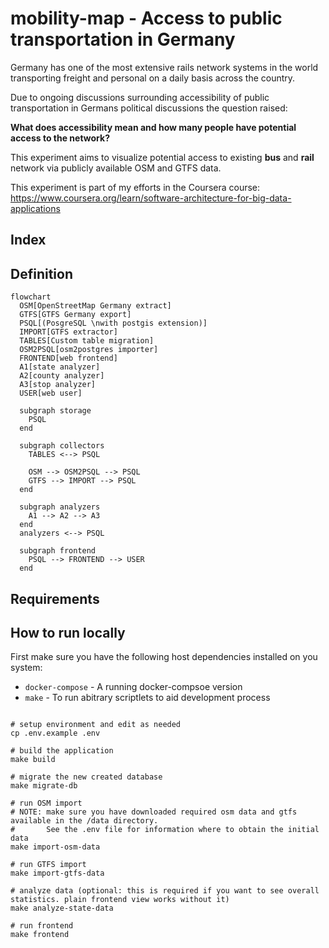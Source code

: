 # mobility-map - Access to public transportation in Germany

Germany has one of the most extensive rails network systems in the world transporting freight and personal on a daily basis across the country.

Due to ongoing discussions surrounding accessibility of public transportation in Germans political discussions the question raised: 

**What does accessibility mean and how many people have potential access to the network?**

This experiment aims to visualize potential access to existing **bus** and **rail** network via publicly available OSM and GTFS data.

<pic of the map here>

This experiment is part of my efforts in the Coursera course: https://www.coursera.org/learn/software-architecture-for-big-data-applications

## Index

## Definition

```mermaid
flowchart
  OSM[OpenStreetMap Germany extract]
  GTFS[GTFS Germany export]
  PSQL[(PosgreSQL \nwith postgis extension)]
  IMPORT[GTFS extractor]
  TABLES[Custom table migration]
  OSM2PSQL[osm2postgres importer]
  FRONTEND[web frontend]
  A1[state analyzer]
  A2[county analyzer]
  A3[stop analyzer]
  USER[web user]
  
  subgraph storage
    PSQL
  end
   
  subgraph collectors
    TABLES <--> PSQL
    
    OSM --> OSM2PSQL --> PSQL
    GTFS --> IMPORT --> PSQL
  end
  
  subgraph analyzers
    A1 --> A2 --> A3
  end
  analyzers <--> PSQL
  
  subgraph frontend
    PSQL --> FRONTEND --> USER
  end
```



## Requirements

## How to run locally

First make sure you have the following host dependencies installed on you system:

  * `docker-compose` - A running docker-compsoe version
  * `make` - To run abitrary scriptlets to aid development process

```

# setup environment and edit as needed
cp .env.example .env

# build the application
make build

# migrate the new created database
make migrate-db

# run OSM import
# NOTE: make sure you have downloaded required osm data and gtfs available in the /data directory.
#       See the .env file for information where to obtain the initial data
make import-osm-data

# run GTFS import
make import-gtfs-data

# analyze data (optional: this is required if you want to see overall statistics. plain frontend view works without it)
make analyze-state-data

# run frontend
make frontend
```

